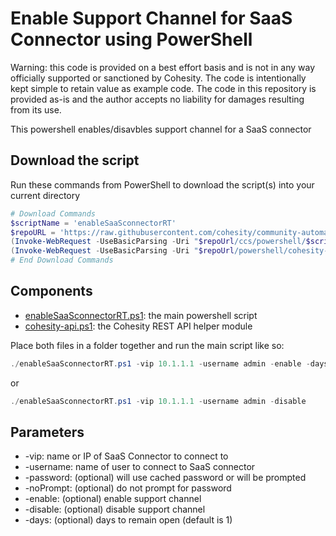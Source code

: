 # Enable Support Channel for SaaS Connector using PowerShell

Warning: this code is provided on a best effort basis and is not in any way officially supported or sanctioned by Cohesity. The code is intentionally kept simple to retain value as example code. The code in this repository is provided as-is and the author accepts no liability for damages resulting from its use.

This powershell enables/disavbles support channel for a SaaS connector

## Download the script

Run these commands from PowerShell to download the script(s) into your current directory

```powershell
# Download Commands
$scriptName = 'enableSaaSconnectorRT'
$repoURL = 'https://raw.githubusercontent.com/cohesity/community-automation-samples/main'
(Invoke-WebRequest -UseBasicParsing -Uri "$repoUrl/ccs/powershell/$scriptName/$scriptName.ps1").content | Out-File "$scriptName.ps1"; (Get-Content "$scriptName.ps1") | Set-Content "$scriptName.ps1"
(Invoke-WebRequest -UseBasicParsing -Uri "$repoUrl/powershell/cohesity-api/cohesity-api.ps1").content | Out-File cohesity-api.ps1; (Get-Content cohesity-api.ps1) | Set-Content cohesity-api.ps1
# End Download Commands
```

## Components

* [enableSaaSconnectorRT.ps1](https://raw.githubusercontent.com/cohesity/community-automation-samples/main/ccs/powershell/enableSaaSconnectorRT/enableSaaSconnectorRT.ps1): the main powershell script
* [cohesity-api.ps1](https://raw.githubusercontent.com/cohesity/community-automation-samples/main/powershell/cohesity-api/cohesity-api.ps1): the Cohesity REST API helper module

Place both files in a folder together and run the main script like so:

```powershell
./enableSaaSconnectorRT.ps1 -vip 10.1.1.1 -username admin -enable -days 5
```

or

```powershell
./enableSaaSconnectorRT.ps1 -vip 10.1.1.1 -username admin -disable
```

## Parameters

* -vip: name or IP of SaaS Connector to connect to
* -username: name of user to connect to SaaS connector
* -password: (optional) will use cached password or will be prompted
* -noPrompt: (optional) do not prompt for password
* -enable: (optional) enable support channel
* -disable: (optional) disable support channel
* -days: (optional) days to remain open (default is 1)
